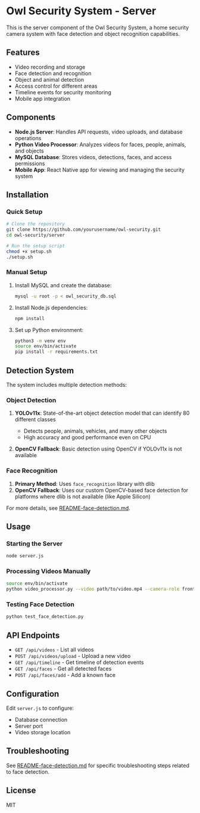 # Owl Security System - Server

This is the server component of the Owl Security System, a home security camera system with face detection and object recognition capabilities.

## Features

- Video recording and storage
- Face detection and recognition
- Object and animal detection
- Access control for different areas
- Timeline events for security monitoring
- Mobile app integration

## Components

- **Node.js Server**: Handles API requests, video uploads, and database operations
- **Python Video Processor**: Analyzes videos for faces, people, animals, and objects
- **MySQL Database**: Stores videos, detections, faces, and access permissions
- **Mobile App**: React Native app for viewing and managing the security system

## Installation

### Quick Setup

```bash
# Clone the repository
git clone https://github.com/yourusername/owl-security.git
cd owl-security/server

# Run the setup script
chmod +x setup.sh
./setup.sh
```

### Manual Setup

1. Install MySQL and create the database:
   ```bash
   mysql -u root -p < owl_security_db.sql
   ```

2. Install Node.js dependencies:
   ```bash
   npm install
   ```

3. Set up Python environment:
   ```bash
   python3 -m venv env
   source env/bin/activate
   pip install -r requirements.txt
   ```

## Detection System

The system includes multiple detection methods:

### Object Detection

1. **YOLOv11x**: State-of-the-art object detection model that can identify 80 different classes
   - Detects people, animals, vehicles, and many other objects
   - High accuracy and good performance even on CPU

2. **OpenCV Fallback**: Basic detection using OpenCV if YOLOv11x is not available

### Face Recognition

1. **Primary Method**: Uses `face_recognition` library with dlib
2. **OpenCV Fallback**: Uses our custom OpenCV-based face detection for platforms where dlib is not available (like Apple Silicon)

For more details, see [README-face-detection.md](README-face-detection.md).

## Usage

### Starting the Server

```bash
node server.js
```

### Processing Videos Manually

```bash
source env/bin/activate
python video_processor.py --video path/to/video.mp4 --camera-role front_door
```

### Testing Face Detection

```bash
python test_face_detection.py
```

## API Endpoints

- `GET /api/videos` - List all videos
- `POST /api/videos/upload` - Upload a new video
- `GET /api/timeline` - Get timeline of detection events
- `GET /api/faces` - Get all detected faces
- `POST /api/faces/add` - Add a known face

## Configuration

Edit `server.js` to configure:

- Database connection
- Server port
- Video storage location

## Troubleshooting

See [README-face-detection.md](README-face-detection.md) for specific troubleshooting steps related to face detection.

## License

MIT 